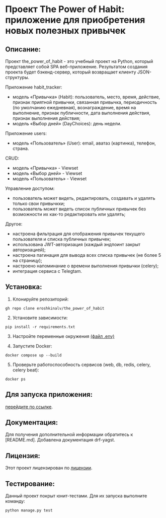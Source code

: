 # Проект The Power of Habit: приложение для приобретения новых полезных привычек

## Описание:

Проект the_power_of_habit - это учебный проект на Python, который представляет собой SPA веб-приложение. Результатом создания проекта будет бэкенд-сервер, который возвращает клиенту JSON-структуры.

Приложение habit_tracker:
- модель «Привычка» (Habit): пользователь, место, время, действие, признак приятной привычки, связанная привычка, периодичность (по умолчанию ежедневная), вознаграждение, время на выполнение, признак публичности, дата выполнения действия, признак выполнения действия;
- модель «Выбор дней» (DayChoices): день недели.

Приложение users:
- модель «Пользователь» (User): email, аватаз (картинка), телефон, страна.

CRUD:
- модель «Привычка» - Viewset
- модель «Выбор дней» - Viewset
- модель «Пользователь» - Viewset

Управление доступом:
- пользователь может видеть, редактировать, создавать и удалять только свои привычкки;
- пользователь может видеть список публичных привычек без возможности их как-то редактировать или удалять;
  
Другое:
- настроена фильтрация для отображения привычек текущего пользователя и списка публичных привычек;
- использована JWT-авторизация (каждый эндпоинт закрыт авторизацией);
- настроена пагинация для вывода всех списка привычек (не более 5 на страницу);
- настроено напоминание о времени выполнения привычки (celery);
- интеграция сервиса с Telegtam.
  
## Установка:

1. Клонируйте репозиторий:
```
gh repo clone eroshkinalv/the_power_of_habit
```
2. Установите зависимости:
```
pip install -r requirements.txt
```
3. Настройте переменные окружения [(файл .env)](.env_sample)

4. Запустите Docker:
```
docker compose up --build
```
5. Проверьте работоспособность сервисов (web, db, redis, celery, celery beat):
```
docker ps
```
## Для запуска приложения:
[перейдите по ссылке](http://158.160.167.222/).

## Документация:

Для получения дополнительной информации обратитесь к [README.md].
Добавлена документация drf-yagst.

## Лицензия:

Этот проект лицензирован по [лицензии](LICENSE.txt).

## Тестирование:

Данный проект покрыт юнит-тестами. Для их запуска выполните команду:
```
python manage.py test
```
